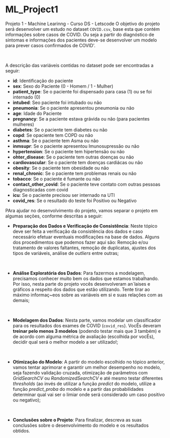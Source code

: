 # ML_Project1
Projeto 1 - Machine Learinng - Curso DS - Letscode
O objetivo do projeto será desenvolver um estudo no dataset `COVID.csv`, base esta que contém informações sobre casos de COVID. Ou seja a partir do diagnóstico de sintomas e informações dos pacientes deve-se desenvolver um modelo para prever casos confirmados de COVID'.

<br>

A descrição das variáveis contidas no dataset pode ser encontradas a seguir:

 - **id**: Identificação do paciente<br>
 - **sex**: Sexo do Paciente (0 - Homem / 1 - Mulher) <br>
 - **patient_type**: Se o paciente foi dispensado para casa (1) ou se foi internado (0) <br>
 - **intubed**: Seo paciente foi intubado ou não<br>
 - **pneumonia**: Se o paciente apresentou pneumonia ou não<br>
 - **age**: Idade do Paciente<br>
 - **pregnancy**: Se a paciente estava grávida ou não (para pacientes mulheres)<br>
 - **diabetes**: Se o paciente tem diabetes ou não<br>
 - **copd**: Se opaciente tem COPD ou não<br>
 - **asthma**: Se o paciente tem Asma ou não<br>
 - **inmsupr**: Se o paciente apresentou Imunosupressão ou não<br>
 - **hypertension**: Se o paciente tem hipertensão ou não<br>
 - **ohter_disease**: Se o paciente tem outras doenças ou não<br>
 - **cardiovascular**: Se o paciente tem doenças cardiácas ou não<br>
 - **obesity**: Se o paciente tem obesidade ou não<br>
 - **renal_chronic**: Se o paciente tem problemas renais ou não<br>
 - **tobacco**: Se o paciente é fumante ou não<br>
 - **contact_other_covid**: Se o paciente teve contato com outras pessoas diagnosticadas com covid<br>
 - **icu**: Se o paciente precisou ser internado na UTI<br>
 - **covid_res**: Se o resultado do teste foi Positivo ou Negativo<br>
 
PAra ajudar no desenvolvimento do projeto, vamos separar o projeto em algumas seções, conforme descritas a seguir:

- __Preparação dos Dados e Verificação de Consistência__: Neste tópico deve ser feita a verificação da consistência dos dados e caso necessário efetuar eventuais modificações na base de dados. Alguns dos procedimentos que podemos fazer aqui são: Remoção e/ou tratamento de valores faltantes, remoção de duplicatas, ajustes dos tipos de variáveis, análise de _outliers_ entre outras;

<br>

- __Análise Exploratória dos Dados__: Para fazermos a modelagem, precisamos conhecer muito bem os dados que estamos trabalhando. Por isso, nesta parte do projeto vocês desenvolveram an´laises e gráficos a respeito dos dados que estão utilizando. Tente tirar ao máximo informaç~eos sobre as variáveis em si e suas relações com as demais;

<br>

- __Modelagem dos Dados__: Nesta parte, vamos modelar um classificador para os resultados dos exames de COVID (`covid_res`). VocÊs deveram __treinar pelo menos 3 modelos__ (podendo testar mais que 3 também) e de acordo com alguma métrica de avaliação (escolhida por vocÊs), decidir qual será o melhor modelo a ser utilizado!;

<br>

- __Otimização do Modelo__: A partir do modelo escolhido no tópico anterior, vamos tentar aprimorar e garantir um melhor desempenho no modelo, seja fazendo validação cruzada, otimização de parâmetros com _GridSearchCV_ ou _RandomizedSearchCV_ e até mesmo testar diferentes _thresholds_ (ao invés de utilizar a função _predict_ do modelo, utilize a função _predict_proba_ do modelo e a partir das probabilidades determinar qual vai ser o limiar onde será considerado um caso positivo ou negativo);

<br>

- __Conclusões sobre o Projeto__: Para finalizar, descreva as suas conclusões sobre o desenvolvimento do modelo e os resultados obtidos.
